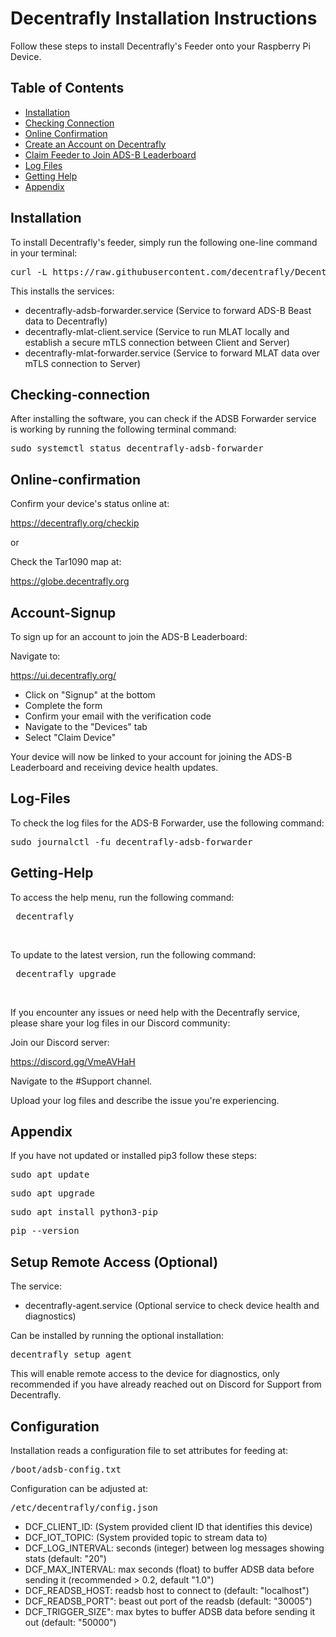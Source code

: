 # Decentrafly Installation Instructions

Follow these steps to install Decentrafly's Feeder onto your Raspberry Pi Device.

## Table of Contents

- [Installation](#installation)
- [Checking Connection](#checking-connection)
- [Online Confirmation](#online-confirmation)
- [Create an Account on Decentrafly](#account-signup)
- [Claim Feeder to Join ADS-B Leaderboard](#account-signup)
- [Log Files](#log-files)
- [Getting Help](#getting-help)
- [Appendix](#appendix)

## Installation

To install Decentrafly's feeder, simply run the following one-line command in your terminal:

<pre>
curl -L https://raw.githubusercontent.com/decentrafly/Decentrafly-Feeder/main/install.sh | bash /dev/stdin <invite-id> <invite-signature>
</pre>

This installs the services:
- decentrafly-adsb-forwarder.service (Service to forward ADS-B Beast data to Decentrafly)
- decentrafly-mlat-client.service (Service to run MLAT locally and establish a secure mTLS connection between Client and Server)
- decentrafly-mlat-forwarder.service (Service to forward MLAT data over mTLS connection to Server)

## Checking-connection

After installing the software, you can check if the ADSB Forwarder service is working by running the following terminal command:

<pre>
sudo systemctl status decentrafly-adsb-forwarder
</pre>

## Online-confirmation

Confirm your device's status online at:

https://decentrafly.org/checkip

or 

Check the Tar1090 map at:

https://globe.decentrafly.org

## Account-Signup

To sign up for an account to join the ADS-B Leaderboard:

Navigate to:

https://ui.decentrafly.org/

- Click on "Signup" at the bottom
- Complete the form
- Confirm your email with the verification code
- Navigate to the "Devices" tab
- Select "Claim Device"

Your device will now be linked to your account for joining the ADS-B Leaderboard and receiving device health updates.

## Log-Files

To check the log files for the ADS-B Forwarder, use the following command:

<pre>
sudo journalctl -fu decentrafly-adsb-forwarder
</pre>

## Getting-Help

To access the help menu, run the following command:
<pre> decentrafly </pre> 


</br>


To update to the latest version, run the following command:

<pre> decentrafly upgrade </pre>




</br>

If you encounter any issues or need help with the Decentrafly service, please share your log files in our Discord community:

Join our Discord server: 

https://discord.gg/VmeAVHaH

Navigate to the #Support channel.

Upload your log files and describe the issue you're experiencing.



## Appendix

If you have not updated or installed pip3 follow these steps:

<pre>
sudo apt update
</pre>


<pre>
sudo apt upgrade
</pre>


<pre>
sudo apt install python3-pip
</pre>

<pre>
pip --version
</pre>

## Setup Remote Access (Optional)

The service: 
 - decentrafly-agent.service (Optional service to check device health and diagnostics)

Can be installed by running the optional installation:

<pre>decentrafly setup agent</pre>

This will enable remote access to the device for diagnostics, only recommended if you have already reached out on Discord for Support from Decentrafly.

## Configuration

Installation reads a configuration file to set attributes for feeding at:

<pre>
/boot/adsb-config.txt
</pre>



Configuration can be adjusted at:

<pre>
/etc/decentrafly/config.json
</pre>

- DCF_CLIENT_ID: (System provided client ID that identifies this device)
- DCF_IOT_TOPIC: (System provided topic to stream data to)
- DCF_LOG_INTERVAL: seconds (integer) between log messages showing stats (default: "20")
- DCF_MAX_INTERVAL: max seconds (float) to buffer ADSB data before sending it (recommended > 0.2, default "1.0")
- DCF_READSB_HOST: readsb host to connect to (default: "localhost")
- DCF_READSB_PORT": beast out port of the readsb (default: "30005")
- DCF_TRIGGER_SIZE": max bytes to buffer ADSB data before sending it out (default: "50000")
